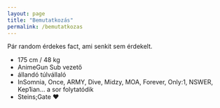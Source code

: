 ```yaml
---
layout: page
title: "Bemutatkozás"
permalink: /bemutatkozas
---
```

Pár random érdekes fact, ami senkit sem érdekelt.
- 175 cm / 48 kg
- AnimeGun Sub vezető
- állandó túlvállaló
- InSomnia, Once, ARMY, Dive, Midzy, MOA, Forever, Only:1, NSWER, Kep1ian… a sor folytatódik
- Steins;Gate ❤
